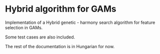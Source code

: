 # Hybrid algorithm for GAMs
Implementation of a Hybrid genetic - harmony search algorithm for feature selection in GAMs.

Some test cases are also included.

The rest of the documentation is in Hungarian for now.
